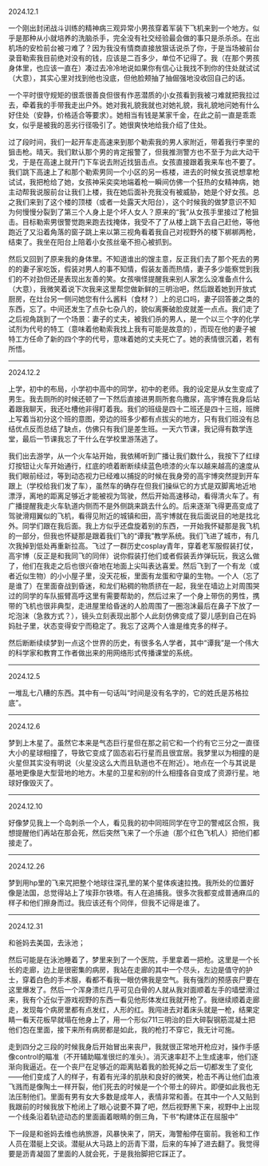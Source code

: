 2024.12.1

一个刚出封闭战斗训练的精神病三观异常小男孩穿着军装下飞机来到一个地方。似乎是那种从小就培养的洗脑杀手，完全没有社交经验最会做的事只是杀杀杀。在出机场的安检前台被刁难了？因为我没有情商直接放狠话说杀了你，于是当场被前台录音勒索我目前绝对没有的钱，应该是二百多少，单位不记得了。我（在那个男孩身体里，也应该一直在）凑过去冷冷地说如果你有信心让我找不到你的住处就试试（大意），其实心里对找到他也没底，但他脸颊抽了抽倔强地没收回自己的话。

一个平时很守规矩的很乖很善良但很有作恶潜质的小女孩看到我被刁难就把我拉过去，牵着我的手带我走出户外。她对我礼貌我就也对她礼貌，我礼貌地问她有什么好住处（安静，价格适合等要求）。她相当有钱是某家千金，在此之前一直是乖乖女，似乎是被我的恶劣行径吸引了。她很爽快地给我介绍了住处。

过了段时间，我们一起开车走高速来到那个勒索我的男人家附近，带着我行李里的狙击枪。晴天。我们默认那个男的肯定报警了，但我推测警方也不至于为此大动干戈，于是在高速上就开门下车说去附近找狙击点。女孩直接跟着我来车也不要了。我们跳下高速上了和那个勒索男同一个小区的另一栋楼，进去的时候女孩说想拿枪试试，我把枪给了她，女孩神采奕奕地端着枪一瞬间仿佛一个狂热的女精神病，她主动帮我说服前台让我们上楼，我在她后面补充我没有被威胁，她是个好女孩。总之我们来到了这个楼的顶楼（或者一处露天大阳台），这个时候我的做梦意识不知为何慢慢分裂到了第三个人身上是个坏人女人？原来的“我”从女孩手里接过了枪狙击。目标勒索男很警觉跑来跑去找掩体，我受不了了从楼上跳下去自己赶他，等他跑近了又沿着角落的窗子跳上来以第三视角看着我自己对视野外的楼下梆梆两枪，结束了。我坐在阳台上陪着小女孩丝毫不担心被抓到。

然后又回到了原来我的身体里。不知道谁出的馊主意，反正我们去了那个死去的男的的妻子家吃饭，假装对男人的事不知情，假装友善而热情，妻子多少能察觉到我们的不对劲但还是表现出友善的笑。女孩嗔怪提醒我来别人家怎么没准备点什么（大意），我微笑着说下次我来这里帮您做新鲜的三明治吧，然后跟着她到开放式厨房，在灶台另一侧问她您有什么酱料（食材？）上的忌口吗，妻子回答姜之类的东西，忘了。中间还发生了点杂七杂八的，貌似离撕破脸皮就差一点点。我们走了之后视角跳到了一个场景：妻子的丈夫，被我们杀的男人，是一个以三个字的化学试剂为代号的特工（意味着他勒索我找上我有可能是故意的），而现在他的妻子被特工方任命了新的四个字的代号，意味着她的丈夫死亡了。她的表情很沉着，若有所悟。

***
2024.12.2

上学，初中的布局，小学初中高中的同学，初中的老师。我的设定是从女生变成了男生。我去厕所的时候还顿了一下然后直接进男厕所套鸟撒尿，高宇博在我身后站着跟我聊天，我还吐槽他非得盯着我。我们的班级是四十二班还是四十三班，班牌上写着当初分这个班的意图，旁边的班多少都有点拔尖的地方，只有我们班没有总结优点反而总结了缺点，仿佛只有我们是差生班。一天六节课，我记得有数学连堂，最后一节课我忘了干什么在学校里游荡逃了。

我们出去游学，从一个火车站开始，我依稀听到广播让我们数什么，我按下了红绿灯按钮让火车开始通行，红底的喷着断断续续蓝色喷漆的火车以越来越高的速度从我们眼前经过，等到动态视力已经难以捕捉的时候在我身旁的高宇博突然提到开车跟上（学校给我们发了车），虽然车的确存在但我们操纵它的方式是双脚离地近地漂浮，离地的距离足够近才能被视为驾驶，然后开始高速移动，看得清火车了。有广播提醒我走火车轨道内侧而不是外侧跳来跳去什么的。后来逐渐飞得更高变成了驾驶滑翔翼似的飞机，看得见附近的城镇和田，高宇博就在我后面说目的地是找北外。同学们跟在我后面。我上方似乎还盘旋着别的东西，一开始我怀疑那是我飞机的一部分，但我也怀疑那是跟着我们飞的“谭我”教学系统。我们飞进了城市，有几次我掉到低处再重新拉高。飞过了一群历史cosplay青年，穿着老军服假装打仗，高宇博（反正是和我同飞的同伴）说你假装打他们或者假装丢炸弹玩玩，我这么做了，他们在我走之后也很兴奋地在地面上尖叫表达喜爱。然后飞到了一个有龙（或者近似生物）的小小屋子里，没天花板，里面有龙蛋和守巢的生物。一个人（忘了是谁了）在里面奋战到昏迷，和龙们粘稠的物质挤在一起，我坐在墙边上对周围哭过的同学的车队振臂高呼这里有需要帮助的，然后过来了一个身上带伤的男性，携带的飞机也很非典型，走进屋里给昏迷的人脸周围了一圈泡沫最后在鼻子下放了一坨泡沫（急救方式？），镜头立刻表现出那个人此刻仿佛变成了婴儿感到自己在妈妈肚子里，状态变得安宁而稳定了。我忘了这两个人谁是维克多的样子。

然后断断续续梦到一点这个世界的历史，有很多名人学者，其中“谭我”是一个伟大的科学家和教育工作者做出来的用网络形式传播课堂的系统。

***
2024.12.5

一堆乱七八糟的东西。其中有一句话叫“时间是没有名字的，它的姓氏是苏格拉底”。

***
2024.12.6

梦到上木星了。虽然它本来是气态巨行星但在那之前它和一个约有它三分之一直径大小的星球相撞了，导致它变成了固态岩石行星而且很宜居。我梦里以为相撞的是火星但其实没有明说（火星没这么大而且轨道也不在附近）。地点在一个与其说是基地更像是大型营地的地方。木星的卫星和别的什么相撞各自变成了资源行星。地球好像毁灭了。

***
2024.12.10

好像梦见我上一个岛刺杀一个人，看见我的初中同班同学在守卫的警戒区合照，我想提醒他们再站在那会死，然后突然飞来了一个乐迪（那个红色飞机人）把他们都接走了。

***
2024.12.26

梦到用hp里的飞来咒把整个地球往深孔里的某个星体疾速拉拽。我所处的位置好像是法国，总觉得站上了埃菲尔铁塔。有人在追捕我。很多次我都变成普通麻瓜的样子和他们擦身而过。我应该还有个同伴，但我不记得是谁了。

***
2024.12.31

和爸妈去美国，去泳池；

然后可能是在泳池睡着了，梦里来到了一个医院，手里拿着一把枪。这里是一个长长的走廊，边上是很密集的病房，我站在走廊的其中一个尽头，左边是值守的护士，穿着白色的手术服，看都不看我一眼仿佛我是空气。我有强烈的预感丧尸要在这里爆发了。然后一个浑身溃烂几乎可见白骨的人就从我对面顺着左手的墙壁滑过来，我有个近似于游戏视野的东西一看见他形体发红我就开枪了。我继续顺着走廊走，发现每个病房里都有点发红，人形的红。我闯进去对着床头就是一枪，结果定睛一看天花板早就塌在他身上了，用一个形似711三明治的巨大碎裂钢筋混凝土把他们包在里面，接下来所有病房都是如此，我的枪打不穿它，我无计可施。

走到四分之三段的时候我身后开始冒出来丧尸，我就很正常地开枪应对，操作手感像control的瞄准（不开辅助瞄准很烂的准头）。消灭速率赶不上生成速率，他们逐渐向我逼近。在一个丧尸在足够近的距离贴着我的脸死掉之后一切都发生了变化——他们变成了人的样子，有着有光泽的肌肤和良好的微笑，枪击不再让他们血液飞溅而是像陶土一样开裂，他们死去的时候是一个个带土的碎片。即便如此我也无法压制他们。里面有男有女大多数是成年人，表情非常和善。在其中一个人又贴到我跟前的时候我放下枪闭上了眼心说要不算了吧，然后视野黑下来，视野中上出现一个线条沿着轨迹动态的里面画着眼睛的倒三角，下书“构建体正在屈服中”

下一段是和爸妈去维也纳旅游，风暴快来了，阴天，海警船停在窗前。我爸和工作人员在潜艇上交谈。潜艇从大马路上的沥青下潜，后来的车掉了进去翻了。我觉得要是沥青凝固了里面的人就会死，于是我抬脚把它踩正了。